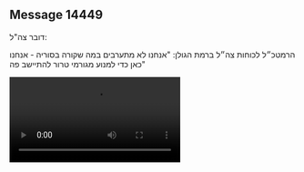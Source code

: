 ## Message 14449

דובר צה"ל:

הרמטכ״ל לכוחות צה״ל ברמת הגולן: "אנחנו לא מתערבים במה שקורה בסוריה - אנחנו כאן כדי למנוע מגורמי טרור להתיישב פה"

![Video](https://data.iron-swords.co.il/2024/December/14/14449/14449_media.mp4)
